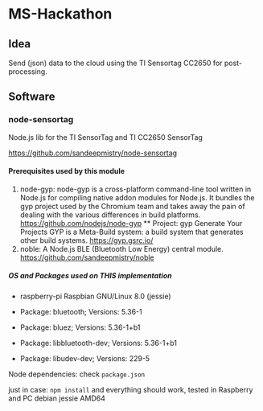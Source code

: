 # MS-Hackathon

## Idea

Send (json) data to the cloud using the TI Sensortag CC2650 for post-processing.

## Software

### node-sensortag
Node.js lib for the TI SensorTag and TI CC2650 SensorTag

https://github.com/sandeepmistry/node-sensortag

#### Prerequisites used by this module

1. node-gyp: node-gyp is a cross-platform command-line tool written in Node.js for compiling native addon modules for Node.js. 
It bundles the gyp project used by the Chromium team and takes away the pain of dealing with the various differences in build platforms. https://github.com/nodejs/node-gyp
** Project: gyp
Generate Your Projects
GYP is a Meta-Build system: a build system that generates other build systems.
https://gyp.gsrc.io/
2. noble: A Node.js BLE (Bluetooth Low Energy) central module. https://github.com/sandeepmistry/noble

##### OS and Packages used on THIS implementation 

- raspberry-pi Raspbian GNU/Linux 8.0 (jessie) 

- Package: bluetooth; Versions: 5.36-1
- Package: bluez; Versions: 5.36-1+b1 
- Package: libbluetooth-dev; Versions: 5.36-1+b1 
- Package: libudev-dev; Versions: 229-5 

Node dependencies: check `package.json`

just in case: `npm install` and everything should work, tested in Raspberry and PC debian jessie AMD64



